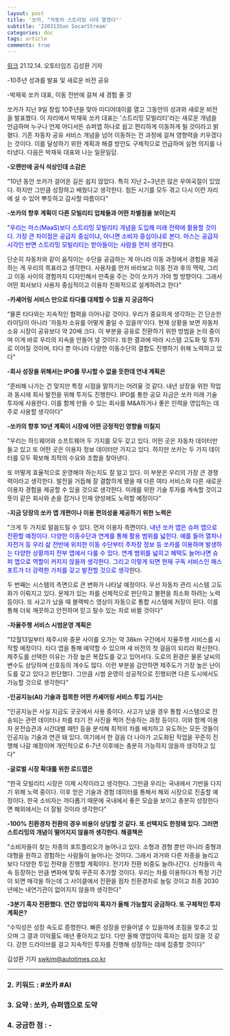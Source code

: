 ```yaml
---
layout: post
title: '쏘카, "자동차 스트리밍 시대 열겠다"'
subtitle: '220313Sun SocarStream'
categories: doc
tags: article
comments: true
---
```


[링크](http://autotimes.hankyung.com/apps/news.sub_view?popup=0&nid=03&c1=03&c2=03&c3=00&nkey=202112132045081)
21.12.14. 오토타임즈 김성환 기자 

-10주년 성과를 발표 및 새로운 비전 공유

-박재욱 쏘카 대표, 이동 전반에 걸쳐 새 경험 줄 것

 쏘카가 지난 9일 창립 10주년을 맞아 미디어데이를 열고 그동안의 성과와 새로운 비전을 발표했다. 이 자리에서 박재욱 쏘카 대표는 '스트리밍 모빌리티'라는 새로운 개념을 언급하며 누구나 언제 어디서든 슈퍼앱 하나로 쉽고 편리하게 이동하게 될 것이라고 밝혔다. 기존 자동차 공유 서비스 개념을 넘어 이동하는 전 과정에 걸쳐 영향력을 키우겠다는 것이다. 이를 달성하기 위한 계획과 해결 방안도 구체적으로 언급하며 실현 의지를 나타냈다. 다음은 박재욱 대표와 나눈 일문일답. 

 **-오랜만에 공식 석상인데 소감은**

 "10년 동안 쏘카가 걸어온 길은 쉽지 않았다. 특히 지난 2~3년은 많은 우여곡절이 있었다. 하지만 그만큼 성장하고 배웠다고 생각한다. 힘든 시기를 모두 겪고 다시 이런 자리에 설 수 있어 뿌듯하고 감사할 따름이다"

 **-쏘카의 향후 계획이 다른 모빌리티 업체들과 어떤 차별점을 보이는지**

 "<span style="color:blue">우리는 마스(MaaS)보다 스트리밍 모빌리티 개념을 도입해 미래 전략에 활용할 것이다. 가장 큰 차이점은 공급자 중심이냐, 아니면 소비자 중심이냐로 본다. 마스는 공급자 시각인 반면 스트리밍 모빌리티는 받아들이는 사람을 먼저 생각</span>한다. 

 단순히 자동차와 같이 움직이는 수단을 공급하는 게 아니라 이동 과정에서 경험을 제공하는 게 우리의 목표라고 생각한다. 사용자를 먼저 바라보고 이동 전과 후의 맥락, 그리고 이동 사이의 경험까지 디자인해서 만족을 주는 것이 쏘카가 가야 할 방향이다. 그래서 어떤 회사보다 사용자 중심적이고 이용자 친화적으로 설계하려고 한다"

 **-카셰어링 서비스 만으로 타다를 대체할 수 있을 지 궁금하다**

 "물론 타다와는 지속적인 협력을 이어나갈 것이다. 우리가 중요하게 생각하는 건 단순한 라이딩이 아니라 '자동차 소유를 어떻게 줄일 수 있을까'이다. 현재 상황을 보면 자동차 소유 시장이 공유보다 약 20배 크다. 이 부분을 공유로 전환하기 위한 방법을 논의 중이며 이게 바로 우리의 지속을 만들어 낼 것이다. 또한 결과에 따라 시스템 고도화 및 투자로 이어질 것이며, 타다 뿐 아니라 다양한 이동수단의 결합도 진행하기 위해 노력하고 있다"

 **-회사 성장을 위해서는 IPO를 무시할 수 없을 듯한데 연내 계획은**

 "준비해 나가는 건 맞지만 특정 시점을 말하기는 어려울 것 같다. 내년 상장을 위한 작업과 동시에 회사 발전을 위해 투자도 진행한다. IPO를 통한 공모 자금은 쏘카 미래 기술 투자에 사용한다. 이를 함께 만들 수 있는 회사를 M&A하거나 좋은 인력을 영입하는 데 주로 사용할 생각이다"

 **-쏘카의 향후 10년 계획이 시장에 어떤 긍정적인 영향을 미칠지**

 "우리는 하드웨어와 소프트웨어 두 가지를 모두 갖고 있다. 어떤 곳은 자동차 데이터만 들고 있고 또 어떤 곳은 이용자 정보 데이터만 가지고 있다. 하지만 쏘카는 두 가지 데이터를 모두 확보해 최적의 수요와 조합을 찾아낸다. 

 또 어떻게 효율적으로 운영해야 하는지도 잘 알고 있다. 이 부분은 우리의 가장 큰 경쟁력이라고 생각한다. 발전을 거듭해 잘 결합하게 됐을 때 다른 여타 서비스와 다른 새로운 이용자 경험을 제공할 수 있을 것으로 생각한다. 미래를 위한 기술 투자를 계속할 것이고 뜻이 같은 회사와 손을 잡거나 인재 양성에도 노력할 예정이다"

 **-지금 당장의 쏘카 앱 개편이나 이용 편의성을 제공하기 위한 노력은**

 "크게 두 가지로 말씀드릴 수 있다. 먼저 이용자 측면이다. <span style="color:blue">내년 쏘카 앱은 슈퍼 앱으로 전환할 예정이다. 다양한 이동수단과 연계를 통해 활용 범위를 넓힌다. 예를 들어 열차나 자전거 등 우리 삶 전반에 위치한 이동 수단부터 주차장 정보 등 쏘카를 이용하며 발생하는 다양한 상황까지 전부 앱에서 다룰 수 있다. 연계 범위를 넓히고 혜택도 늘어나면 슈퍼 앱으로 역할이 커지지 않을까 생각한다. 그리고 이렇게 되면 현재 구독 서비스인 패스포트가 더 강력한 가치를 갖고 발전할 것으로 생각</span>한다. 

 두 번째는 시스템의 측면으로 큰 변화가 나타날 예정이다. 우선 자동차 관리 시스템 고도화가 이뤄지고 있다. 문제가 있는 차를 선제적으로 판단하고 불편을 최소화 하려는 노력 등이다. 또 사고가 났을 때 블랙박스 영상이 자동으로 통합 시스템에 저장이 된다. 이를 통해 더욱 깨끗하고 안전하며 믿고 탈수 있는 차로 바뀔 것이다"

 **-자율주행 서비스 시범운영 계획은**

 "12월13일부터 제주시와 중문 사이를 오가는 약 38km 구간에서 자율주행 서비스를 시작할 예정이다. 타다 앱을 통해 예약할 수 있으며 새 비전의 첫 걸음이 되리라 확신한다. 제주도를 선택한 이유는 가장 높은 복잡도를 갖고 있어서다. 도로의 환경은 물론 날씨의 변수도 상당하며 신호등의 개수도 많다. 이런 부분을 감안하면 제주도가 가장 높은 난이도를 갖고 있다고 판단했다. 그만큼 시범 운영이 성공적으로 진행되면 다른 도시에서도 가능할 것으로 생각한다"

 **-인공지능(AI) 기술과 접목한 어떤 카셰어링 서비스 투입 기시는**

 "인공지능은 사실 지금도 곳곳에서 사용 중이다. 사고가 났을 경우 통합 시스템으로 전송되는 관련 데이터나 차를 타기 전 사진을 찍어 전송하는 과정 등이다. 이와 함께 이용자 운전습관과 시간대별 패턴 등을 분석해 최적의 차를 배치하고 유도하는 모든 것들이 인공지능 기술과 연관 돼 있다. 여기에서 한 걸음 더 나아가 고도화된 작업을 꾸준히 진행해 나갈 예정이며 개인적으로 6-7년 이후에는 충분히 가능하지 않을까 생각하고 있다"

 **-글로벌 시장 확대를 위한 로드맵은**

 "한국 모빌리티 시장은 이제 시작이라고 생각한다. 그만큼 우리는 국내에서 기반을 다지기 위해 노력 중이다. 이후 얻은 기술과 경험 데이터를 통해서 해외 시장으로 진출할 예정이다. 한국 소비자는 까다롭기 때문에 국내에서 좋은 모습을 보이고 충분히 성장한다면 해외에서는 더 잘될 것이라 생각한다"

 **-100% 친환경차 전환의 경우 비용이 상당할 것 같다. 또 선택지도 한정돼 있다. 그러면 스트리밍의 개념이 떨어지지 않을까 생각한다. 해결책은**

 "소비자들이 찾는 차종의 포트플리오가 늘어나고 있다. 소형과 경형 뿐만 아니라 중형과 대형을 원하고 경험하는 사람들이 늘어나는 것이다. 그래서 과거와 다른 차종을 늘리고 보다 다양한 투입 전략을 진행할 계획이다. 전기차 전환 비중도 늘려나간다. 신차들이 속속 등장하는 만큼 변화에 맞춰 꾸준히 추가할 것이다. 우리는 차를 이용하다가 특정 기간이 되면 매각을 하는데 그 사이클에서 전환을 점차 친환경차로 늘릴 것이고 최종 2030년에는 내연기관이 없어지지 않을까 생각한다"

 **-3분기 흑자 전환했다. 연간 영업이익 흑자가 올해 가능할지 궁금하다. 또 구체적인 투자 계획은?**

 "수익성은 성장 속도로 증명한다. 빠른 성장을 만들어낼 수 있을까에 초점을 맞추고 있으며 그 결과 이익률도 매년 좋아지고 있다. 다만 올해 영업이익 흑자는 쉽지 않을 것 같다. 강한 드라이브를 걸고 지속적인 투자를 진행해 성장하는 데에 집중할 것이다"

김성환 기자 swkim@autotimes.co.kr

* * *

### 2. 키워드 : \#쏘카 \#AI
### 3. 요약 : 쏘카, 슈퍼앱으로 도약
### 4. 궁금한 점 : -